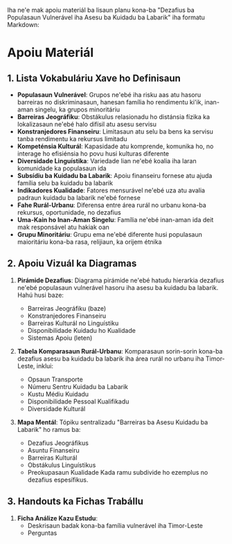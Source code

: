 Iha ne'e mak apoiu materiál ba lisaun planu kona-ba "Dezafius ba Populasaun Vulnerável iha Asesu ba Kuidadu ba Labarik" iha formatu Markdown:

# Apoiu Materiál

## 1. Lista Vokabuláriu Xave ho Definisaun

- **Populasaun Vulnerável**: Grupos ne'ebé iha risku aas atu hasoru barreiras no diskriminasaun, hanesan família ho rendimentu ki'ik, inan-aman singelu, ka grupos minoritáriu
- **Barreiras Jeográfiku**: Obstákulus relasionadu ho distánsia fízika ka lokalizasaun ne'ebé halo difísil atu asesu servisu
- **Konstranjedores Finanseiru**: Limitasaun atu selu ba bens ka servisu tanba rendimentu ka rekursus limitadu
- **Kompeténsia Kulturál**: Kapasidade atu komprende, komunika ho, no interage ho efisiénsia ho povu husi kulturas diferente
- **Diversidade Linguístika**: Variedade lian ne'ebé koalia iha laran komunidade ka populasaun ida
- **Subsídiu ba Kuidadu ba Labarik**: Apoiu finanseiru fornese atu ajuda família selu ba kuidadu ba labarik
- **Indikadores Kualidade**: Fatores mensurável ne'ebé uza atu avalia padraun kuidadu ba labarik ne'ebé fornese
- **Fahe Rurál-Urbanu**: Diferensa entre área rurál no urbanu kona-ba rekursus, oportunidade, no dezafius
- **Uma-Kain ho Inan-Aman Singelu**: Família ne'ebé inan-aman ida deit mak responsável atu hakiak oan
- **Grupu Minoritáriu**: Grupu ema ne'ebé diferente husi populasaun maioritáriu kona-ba rasa, relijiaun, ka orijem étnika

## 2. Apoiu Vizuál ka Diagramas

1. **Pirámide Dezafius**: Diagrama pirámide ne'ebé hatudu hierarkia dezafius ne'ebé populasaun vulnerável hasoru iha asesu ba kuidadu ba labarik. Hahú husi baze:
   - Barreiras Jeográfiku (baze)
   - Konstranjedores Finanseiru
   - Barreiras Kulturál no Linguístiku
   - Disponibilidade Kuidadu ho Kualidade
   - Sistemas Apoiu (leten)

2. **Tabela Komparasaun Rurál-Urbanu**: Komparasaun sorin-sorin kona-ba dezafius asesu ba kuidadu ba labarik iha área rurál no urbanu iha Timor-Leste, inklui:
   - Opsaun Transporte
   - Númeru Sentru Kuidadu ba Labarik  
   - Kustu Médiu Kuidadu
   - Disponibilidade Pessoal Kualifikadu
   - Diversidade Kulturál

3. **Mapa Mentál**: Tópiku sentralizadu "Barreiras ba Asesu Kuidadu ba Labarik" ho ramus ba:
   - Dezafius Jeográfikus
   - Asuntu Finanseiru
   - Barreiras Kulturál
   - Obstákulus Linguístikus
   - Preokupasaun Kualidade
   Kada ramu subdivide ho ezemplus no dezafius espesífikus.

## 3. Handouts ka Fichas Trabállu

1. **Ficha Análize Kazu Estudu**:
   - Deskrisaun badak kona-ba família vulnerável iha Timor-Leste
   - Perguntas